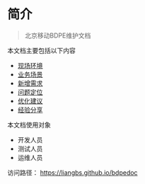 # 简介

> 北京移动BDPE维护文档

本文档主要包括以下内容
-  [现场环境](environment/SUMMARY.md)
-  [业务场景](scene/SUMMARY.md)
-  [新增需求](demand/SUMMARY.md)
-  [问题定位](problem/SUMMARY.md)
-  [优化建议](suggest/SUMMARY.md)
-  [经验分享](experience/SUMMARY.md)

本文档使用对象
-  开发人员
-  测试人员
-  运维人员

访问路径： https://liangbs.github.io/bdpedoc

